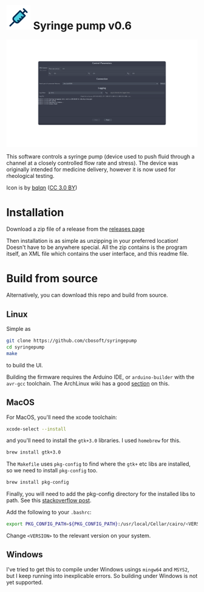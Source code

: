 # ![icon](https://github.com/cbosoft/syringepump/blob/master/icons/Adwaita/64x64/apps/syringepump.png?raw=true) Syringe pump v0.6

![v0.3 screenshot](https://github.com/cbosoft/syringepump/blob/master/screenshots/v0.3.png?raw=true)

This software controls a syringe pump (device used to push fluid through a
channel at a closely controlled flow rate and stress). The device was originally
intended for medicine delivery, however it is now used for rheological testing.

Icon is by [bqlqn](https://www.flaticon.com/authors/bqlqn) ([CC 3.0 BY](http://creativecommons.org/licenses/by/3.0/))

# Installation

Download a zip file of a release from the [releases page](https://github.com/cbosoft/syringepump/releases)

Then installation is as simple as unzipping in your preferred location! Doesn't
have to be anywhere special. All the zip contains is the program itself, an XML
file which contains the user interface, and this readme file.

# Build from source

Alternatively, you can download this repo and build from source.

## Linux

Simple as

```bash
git clone https://github.com/cbosoft/syringepump
cd syringepump
make
```

to build the UI.

Building the firmware requires the Arduino IDE, or `arduino-builder` with the
`avr-gcc` toolchain. The ArchLinux wiki has a good [section](https://wiki.archlinux.org/index.php/Arduino#Arduino-Builder)
on this.

## MacOS

For MacOS, you'll need the xcode toolchain:

```bash
xcode-select --install
```

and you'll need to install the `gtk+3.0` libraries. I used `homebrew` for this.

```bash
brew install gtk+3.0
```

The `Makefile` uses `pkg-config` to find where the `gtk+` etc libs are
installed, so we need to install `pkg-config` too.

```bash
brew install pkg-config
```

Finally, you will need to add the pkg-config directory for the installed libs to
path. See this [stackoverflow post](https://stackoverflow.com/questions/20098862/how-to-install-gtk-on-osx-for-use-with-g-gcc-compiler).

Add the following to your `.bashrc`:

```bash
export PKG_CONFIG_PATH=${PKG_CONFIG_PATH}:/usr/local/Cellar/cairo/<VERSION>/lib/pkgconfig
```

Change `<VERSION>` to the relevant version on your system.

## Windows

I've tried to get this to compile under Windows usings `mingw64` and `MSYS2`,
but I keep running into inexplicable errors. So building under Windows is not
yet supported.
